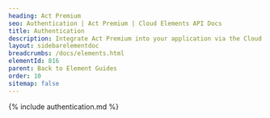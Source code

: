 ```yaml
---
heading: Act Premium
seo: Authentication | Act Premium | Cloud Elements API Docs
title: Authentication
description: Integrate Act Premium into your application via the Cloud Elements APIs.
layout: sidebarelementdoc
breadcrumbs: /docs/elements.html
elementId: 816
parent: Back to Element Guides
order: 10
sitemap: false
---
```


{% include authentication.md %}
